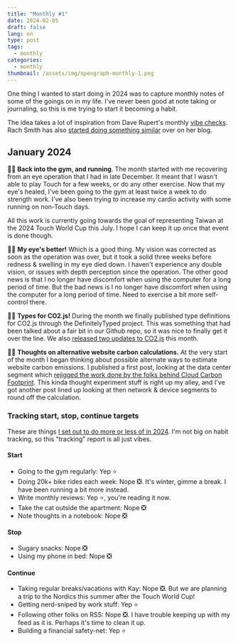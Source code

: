 ```yaml
---
title: "Monthly #1"
date: 2024-02-05
draft: false
lang: en
type: post
tags:
  - monthly
categories:
  - monthly
thumbnail: /assets/img/opengraph-monthly-1.png
---
```


One thing I wanted to start doing in 2024 was to capture monthly notes of some of the goings on in my life. I've never been good at note taking or journaling, so this is me trying to start it becoming a habit.

The idea takes a lot of inspiration from Dave Rupert's monthly [vibe checks](/Users/fershad/Developer/quick-takes/src/posts/monthly-1.md). Rach Smith has also [started doing something similar](https://rachsmith.com/tags/#mn&n) over on her blog.

## January 2024

🏃‍♂️ **Back into the gym, and running**. The month started with me recovering from an eye operation that I had in late December. It meant that I wasn't able to play Touch for a few weeks, or do any other exercise. Now that my eye's healed, I've been going to the gym at least twice a week to do strength work. I've also been trying to increase my cardio activity with some running on non-Touch days.

All this work is currently going towards the goal of representing Taiwan at the 2024 Touch World Cup this July. I hope I can keep it up once that event is done though.

🧑‍🦲 **My eye's better!** Which is a good thing. My vision was corrected as soon as the operation was over, but it took a solid three weeks before redness & swelling in my eye died down. I haven't experience any double vision, or issues with depth perception since the operation. The other good news is that I no longer have discomfort when using the computer for a long period of time. But the bad news is I no longer have discomfort when using the computer for a long period of time. Need to exercise a bit more self-control there.

👨‍💻 **Types for CO2.js!** During the month we finally published type definitions for CO2.js through the DefinitelyTyped project. This was something that had been talked about a fair bit in our Github repo, so it was nice to finally get it over the line. We also [released two updates to CO2.js](https://www.thegreenwebfoundation.org/news/release-guide-co2-js-v0-14/) this month.

👨‍💻 **Thoughts on alternative website carbon calculations.** At the very start of the month I began thinking about possible alternate ways to estimate website carbon emissions. I published a first post, looking at the data center segment which [rejigged the work done by the folks behind Cloud Carbon Footprint](https://fershad.com/writing/adapting-cloud-carbon-footprints-methodology-to-website-carbon-estimates/). This kinda thought experiment stuff is right up my alley, and I've got another post lined up looking at then network & device segments to round off the calculation.

### Tracking start, stop, continue targets

These are things [I set out to do more or less of in 2024](https://qt.fershad.com/writing/start-stop-continue-2024/). I'm not big on habit tracking, so this "tracking" report is all just vibes.

#### **Start**

- Going to the gym regularly: Yep ⭐
- Doing 20k+ bike rides each week: Nope ❎. It's winter, gimme a break. I have been running a bit more instead.
- Write monthly reviews: Yep ⭐, you're reading it now.
- Take the cat outside the apartment: Nope ❎
- Note thoughts in a notebook: Nope ❎

#### **Stop**

- Sugary snacks: Nope ❎
- Using my phone in bed: Nope ❎

#### **Continue**

- Taking regular breaks/vacations with Kay: Nope ❎. But we are planning a trip to the Nordics this summer after the Touch World Cup!
- Getting nerd-sniped by work stuff: Yep ⭐
- Following other folks on RSS: Nope ❎. I have trouble keeping up with my feed as it is. Perhaps it's time to clean it up.
- Building a financial safety-net: Yep ⭐

